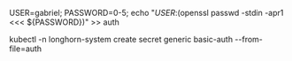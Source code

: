 USER=gabriel; PASSWORD=0-5; echo "${USER}:$(openssl passwd -stdin -apr1 <<< ${PASSWORD})" >> auth


kubectl -n longhorn-system create secret generic basic-auth --from-file=auth